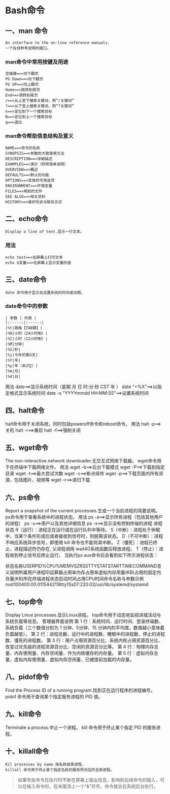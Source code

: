 # Bash命令
## 一、man 命令
    An interface to the on-line reference manuals.
    一个在线参考说明的接口。
###  man命令中常用按键及用途
    空格键==>向下翻页
    PG Down==>向下翻页
    PG UP==>向上翻页
    Home==>跳转到首页
    End==>调转到尾页
    /==>从上至下搜索关键词，例“/关键词”
    ?==>从下至上搜索关键词，例“?关键词”
    n==>定位到下一个搜索目标
    N==>定位到上一个搜索目标
    q==>退出
### man命令帮助信息结构及意义
    NAME==>命令的名称
    SYNOPSIS==>参数的大致使用方法
    DESCRIPTION==>详细描述
    EXAMPLES==>演示（附带简单说明）
    OVERVIEW==>概述
    DEFAULTS==>默认的功能
    OPTIONS==>具体的可用选项
    ENVIRONMENT==>环境变量
    FILES==>用到的文件
    SEE ALSO==>相关资料
    HISTORY==>维护历史与联系方式
## 二、echo命令
    Display a line of text.显示一行文本。
### 用法
    echo test==>在屏幕上打印文本
    echo $变量==>在屏幕上显示变量的值
## 三、date命令
    date 命令用于显示及设置系统的时间或日期。
### date命令中的参数
    | 参数 | 作用 |
    |:-----:|:-----:|
    |%t|跳格【TAB键】|
    |%H|小时（24小时制）|
    |%I|小时（12小时制）|
    |%M|分钟|
    |%S|秒|
    |%j|今年的第X天|
    |%Y|年|
    |%y|年（末2位）|
    |%m|月|
    |%d|日|

用法
date==>显示系统时间（星期 月 日 时:分:秒 CST 年 ）
date "+%X"==>以指定格式显示系统时间
date -s "YYYYmmdd HH:MM:SS"==>设置系统时间
## 四、halt命令
halt命令用于关闭系统，同时包括poweroff命令和reboot命令。
用法
halt -p==>关机
halt -r==>重启
halt -f==>强制关闭
## 五、wget命令
The non-interactive network downloader.无交互式网络下载器。
wget命令用于在终端中下载网络文件。
用法
wget -b==>后台下载模式
wget -P==>下载到指定目录
wget -t==>最大尝试次数
wget -c==>断点续传
wget -p==>下载页面内所有资源，包括图片、视频等
wget -r==>递归下载
## 六、ps命令
Report a snapshot of the current processes.生成一个当前进程的简要说明。
ps命令用于查看系统中的进程状态。
用法
ps -a==>显示所有进程（包括其他用户的进程）
ps -u==>用户以及其他详细信息
ps -x==>显示没有控制终端的进程
进程状态
R（运行）：进程正在运行或在运行队列中等待。
S（中断）：进程处于休眠中，当某个条件形成后或者接收到信号时，则脱离该状态。
D（不可中断）：进程不响应系统异步信号，即便用 kill 命令也不能将其中断。
Z（僵死）：进程已终止，进程描述符仍存在, 父进程调用 wait4()系统函数后释放进程。
T（停止）：进程收到停止信号后停止运行。
当执行ps aux命令后会看到如下所示进程状态：

状态名称USERPID%CPU%MEMVSZRSSTTYSTATSTARTTIMECOMMAND含义说明所属用户进程ID运算器占用率内存占用率虚拟内存用量(KB)占用的固定内存量(KB)所在终端进程状态启动时间占用CPU时间命令名称与参数示例root100400.00.0115442116tty1Ss07:220:02/usr/lib/systemd/systemd

## 七、top命令
Display Linux processes.显示Linux进程。
top命令用于动态地监视进城活动与系统负载等信息。
管理器界面说明
第 1 行：系统时间、运行时间、登录终端数、系统负载（三个数值分别为 1 分钟、5分钟、15 分钟内的平均值，数值越小意味着负载越低）。
第 2 行：进程总数、运行中的进程数、睡眠中的进程数、停止的进程数、僵死的进程数。
第 3 行：用户占用资源百分比、系统内核占用资源百分比、改变过优先级的进程资源百分比、空闲的资源百分比等。 
第 4 行：物理内存总量、内存使用量、内存空闲量、作为内核缓存的内存量。
第 5 行：虚拟内存总量、虚拟内存使用量、虚拟内存空闲量、已被提前加载的内存量。
​​
## 八、pidof命令
Find the Process ID of a running program.找到正在运行程序的进程编号。
pidof 命令用于查询某个指定服务进程的 PID 值。
## 九、kill命令
Terminate a process.中止一个进程。
kill 命令用于终止某个指定 PID 的服务进程。
## 十、killall命令
    Kil processes by name.按名称结束进程。
    killall 命令用于终止某个指定名称的服务所对应的全部进程。

> 如果有些命令在执行时不断在屏幕上输出信息，影响到后续命令的输入，可以在输入命令时，在末尾添上一个"&"符号，命令就会在系统后台执行。






















































































